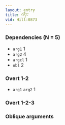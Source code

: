 ```yaml
---
layout: entry
title: འདིང་
vid: Hill:0873
---
```

### Dependencies (N = 5)
* `arg1` 1
* `arg2` 4
* `argcl` 1
* `obl` 2


### Overt 1-2
* `arg1` `arg2` 1


### Overt 1-2-3


### Oblique arguments
